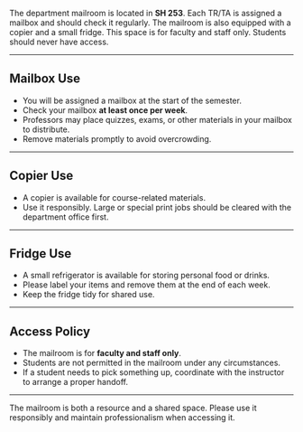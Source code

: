 
The department mailroom is located in **SH 253**. Each TR/TA is assigned a mailbox and should check it regularly. The mailroom is also equipped with a copier and a small fridge. This space is for faculty and staff only. Students should never have access.

---
## Mailbox Use

- You will be assigned a mailbox at the start of the semester.  
- Check your mailbox **at least once per week**.  
- Professors may place quizzes, exams, or other materials in your mailbox to distribute.  
- Remove materials promptly to avoid overcrowding.  

---
## Copier Use

- A copier is available for course-related materials.  
- Use it responsibly. Large or special print jobs should be cleared with the department office first.  

---
## Fridge Use

- A small refrigerator is available for storing personal food or drinks.  
- Please label your items and remove them at the end of each week.  
- Keep the fridge tidy for shared use.  

---
## Access Policy

- The mailroom is for **faculty and staff only**.  
- Students are not permitted in the mailroom under any circumstances.  
- If a student needs to pick something up, coordinate with the instructor to arrange a proper handoff.  

---
The mailroom is both a resource and a shared space. Please use it responsibly and maintain professionalism when accessing it.
